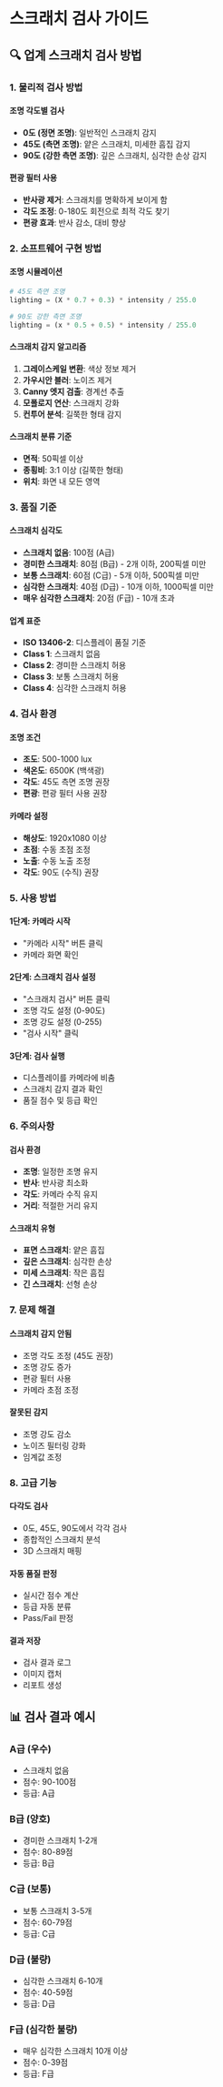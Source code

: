 # 스크래치 검사 가이드

## 🔍 **업계 스크래치 검사 방법**

### **1. 물리적 검사 방법**

#### **조명 각도별 검사**
- **0도 (정면 조명)**: 일반적인 스크래치 감지
- **45도 (측면 조명)**: 얕은 스크래치, 미세한 흠집 감지
- **90도 (강한 측면 조명)**: 깊은 스크래치, 심각한 손상 감지

#### **편광 필터 사용**
- **반사광 제거**: 스크래치를 명확하게 보이게 함
- **각도 조정**: 0-180도 회전으로 최적 각도 찾기
- **편광 효과**: 반사 감소, 대비 향상

### **2. 소프트웨어 구현 방법**

#### **조명 시뮬레이션**
```python
# 45도 측면 조명
lighting = (X * 0.7 + 0.3) * intensity / 255.0

# 90도 강한 측면 조명  
lighting = (x * 0.5 + 0.5) * intensity / 255.0
```

#### **스크래치 감지 알고리즘**
1. **그레이스케일 변환**: 색상 정보 제거
2. **가우시안 블러**: 노이즈 제거
3. **Canny 엣지 검출**: 경계선 추출
4. **모폴로지 연산**: 스크래치 강화
5. **컨투어 분석**: 길쭉한 형태 감지

#### **스크래치 분류 기준**
- **면적**: 50픽셀 이상
- **종횡비**: 3:1 이상 (길쭉한 형태)
- **위치**: 화면 내 모든 영역

### **3. 품질 기준**

#### **스크래치 심각도**
- **스크래치 없음**: 100점 (A급)
- **경미한 스크래치**: 80점 (B급) - 2개 이하, 200픽셀 미만
- **보통 스크래치**: 60점 (C급) - 5개 이하, 500픽셀 미만
- **심각한 스크래치**: 40점 (D급) - 10개 이하, 1000픽셀 미만
- **매우 심각한 스크래치**: 20점 (F급) - 10개 초과

#### **업계 표준**
- **ISO 13406-2**: 디스플레이 품질 기준
- **Class 1**: 스크래치 없음
- **Class 2**: 경미한 스크래치 허용
- **Class 3**: 보통 스크래치 허용
- **Class 4**: 심각한 스크래치 허용

### **4. 검사 환경**

#### **조명 조건**
- **조도**: 500-1000 lux
- **색온도**: 6500K (백색광)
- **각도**: 45도 측면 조명 권장
- **편광**: 편광 필터 사용 권장

#### **카메라 설정**
- **해상도**: 1920x1080 이상
- **초점**: 수동 초점 조정
- **노출**: 수동 노출 조정
- **각도**: 90도 (수직) 권장

### **5. 사용 방법**

#### **1단계: 카메라 시작**
- "카메라 시작" 버튼 클릭
- 카메라 화면 확인

#### **2단계: 스크래치 검사 설정**
- "스크래치 검사" 버튼 클릭
- 조명 각도 설정 (0-90도)
- 조명 강도 설정 (0-255)
- "검사 시작" 클릭

#### **3단계: 검사 실행**
- 디스플레이를 카메라에 비춤
- 스크래치 감지 결과 확인
- 품질 점수 및 등급 확인

### **6. 주의사항**

#### **검사 환경**
- **조명**: 일정한 조명 유지
- **반사**: 반사광 최소화
- **각도**: 카메라 수직 유지
- **거리**: 적절한 거리 유지

#### **스크래치 유형**
- **표면 스크래치**: 얕은 흠집
- **깊은 스크래치**: 심각한 손상
- **미세 스크래치**: 작은 흠집
- **긴 스크래치**: 선형 손상

### **7. 문제 해결**

#### **스크래치 감지 안됨**
- 조명 각도 조정 (45도 권장)
- 조명 강도 증가
- 편광 필터 사용
- 카메라 초점 조정

#### **잘못된 감지**
- 조명 강도 감소
- 노이즈 필터링 강화
- 임계값 조정

### **8. 고급 기능**

#### **다각도 검사**
- 0도, 45도, 90도에서 각각 검사
- 종합적인 스크래치 분석
- 3D 스크래치 매핑

#### **자동 품질 판정**
- 실시간 점수 계산
- 등급 자동 분류
- Pass/Fail 판정

#### **결과 저장**
- 검사 결과 로그
- 이미지 캡처
- 리포트 생성

## 📊 **검사 결과 예시**

### **A급 (우수)**
- 스크래치 없음
- 점수: 90-100점
- 등급: A급

### **B급 (양호)**
- 경미한 스크래치 1-2개
- 점수: 80-89점
- 등급: B급

### **C급 (보통)**
- 보통 스크래치 3-5개
- 점수: 60-79점
- 등급: C급

### **D급 (불량)**
- 심각한 스크래치 6-10개
- 점수: 40-59점
- 등급: D급

### **F급 (심각한 불량)**
- 매우 심각한 스크래치 10개 이상
- 점수: 0-39점
- 등급: F급
